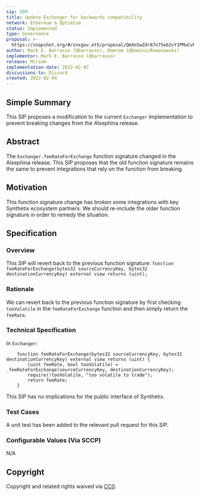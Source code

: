 ```yaml
---
sip: 209
title: Update Exchanger for backwards compatibility
network: Ethereum & Optimism
status: Implemented
type: Governance
proposal: >-
  https://snapshot.org/#/snxgov.eth/proposal/QmXoSwZdr87n75eb2vY1PMuCvPQwXzUhh4PTd8L1ZLntqp
author: Mark E. Barrasso (@barrasso), Domrom (@DominicRomanowski)
implementor: Mark E. Barrasso (@barrasso)
release: Mirzam
implementation-date: 2022-02-07
discussions-to: Discord
created: 2022-02-04
---
```


<!--You can leave these HTML comments in your merged SIP and delete the visible duplicate text guides, they will not appear and may be helpful to refer to if you edit it again. This is the suggested template for new SIPs. Note that an SIP number will be assigned by an editor. When opening a pull request to submit your SIP, please use an abbreviated title in the filename, `sip-draft_title_abbrev.md`. The title should be 44 characters or less.-->

## Simple Summary

<!--"If you can't explain it simply, you don't understand it well enough." Simply describe the outcome the proposed changes intends to achieve. This should be non-technical and accessible to a casual community member.-->

This SIP proposes a modification to the current `Exchanger` implementation to prevent breaking changes from the Alsephina release.

## Abstract

<!--A short (~200 word) description of the proposed change, the abstract should clearly describe the proposed change. This is what *will* be done if the SIP is implemented, not *why* it should be done or *how* it will be done. If the SIP proposes deploying a new contract, write, "we propose to deploy a new contract that will do x".-->

The `Exchanger.feeRateForExchange` function signature changed in the Alsephina release. This SIP proposes that the old function signature remains the same to prevent integrations that rely on the function from breaking.

## Motivation

<!--This is the problem statement. This is the *why* of the SIP. It should clearly explain *why* the current state of the protocol is inadequate.  It is critical that you explain *why* the change is needed, if the SIP proposes changing how something is calculated, you must address *why* the current calculation is innaccurate or wrong. This is not the place to describe how the SIP will address the issue!-->

This function signature change has broken some integrations with key Synthetix ecosystem partners. We should re-include the older function signature in order to remedy the situation.

## Specification

<!--The specification should describe the syntax and semantics of any new feature, there are five sections
1. Overview
2. Rationale
3. Technical Specification
4. Test Cases
5. Configurable Values
-->

### Overview

<!--This is a high level overview of *how* the SIP will solve the problem. The overview should clearly describe how the new feature will be implemented.-->

This SIP will revert back to the previous function signature:
`function feeRateForExchange(bytes32 sourceCurrencyKey, bytes32 destinationCurrencyKey) external view returns (uint);`

### Rationale

<!--This is where you explain the reasoning behind how you propose to solve the problem. Why did you propose to implement the change in this way, what were the considerations and trade-offs. The rationale fleshes out what motivated the design and why particular design decisions were made. It should describe alternate designs that were considered and related work. The rationale may also provide evidence of consensus within the community, and should discuss important objections or concerns raised during discussion.-->

We can revert back to the previous function signature by first checking `tooVolatile` in the `feeRateForExchange` function and then simply return the `feeRate`.

### Technical Specification

<!--The technical specification should outline the public API of the changes proposed. That is, changes to any of the interfaces Synthetix currently exposes or the creations of new ones.-->

In `Exchanger`:

```
    function feeRateForExchange(bytes32 sourceCurrencyKey, bytes32 destinationCurrencyKey) external view returns (uint) {
        (uint feeRate, bool tooVolatile) = _feeRateForExchange(sourceCurrencyKey, destinationCurrencyKey);
        require(!tooVolatile, "too volatile to trade");
        return feeRate;
    }
```

This SIP has no implications for the public interface of Synthetix.

### Test Cases

<!--Test cases for an implementation are mandatory for SIPs but can be included with the implementation..-->

A unit test has been added to the relevant pull request for this SIP.

### Configurable Values (Via SCCP)

<!--Please list all values configurable via SCCP under this implementation.-->

N/A

## Copyright

Copyright and related rights waived via [CC0](https://creativecommons.org/publicdomain/zero/1.0/).
